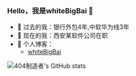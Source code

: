 ### Hello，我是whiteBigBai 👋

- 🔭 过去的我：银行外包4年,中软华为线3年
- 🌱 现在的我：西安某软件公司在职
- 📖 个人博客：
  - [whiteBigBai](https://whitebigbai.github.io/)

![404制造者's GitHub stats]()

